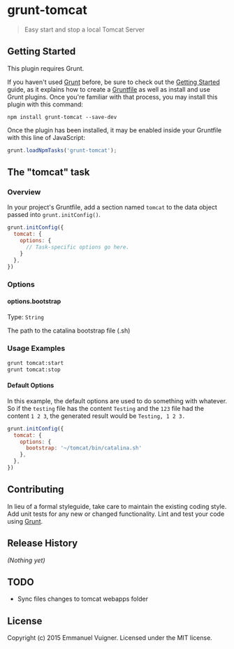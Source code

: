 # grunt-tomcat

> Easy start and stop a local Tomcat Server

## Getting Started
This plugin requires Grunt.

If you haven't used [Grunt](http://gruntjs.com/) before, be sure to check out the [Getting Started](http://gruntjs.com/getting-started) guide, as it explains how to create a [Gruntfile](http://gruntjs.com/sample-gruntfile) as well as install and use Grunt plugins. Once you're familiar with that process, you may install this plugin with this command:

```shell
npm install grunt-tomcat --save-dev
```

Once the plugin has been installed, it may be enabled inside your Gruntfile with this line of JavaScript:

```js
grunt.loadNpmTasks('grunt-tomcat');
```

## The "tomcat" task

### Overview
In your project's Gruntfile, add a section named `tomcat` to the data object passed into `grunt.initConfig()`.

```js
grunt.initConfig({
  tomcat: {
    options: {
      // Task-specific options go here.
    }
  },
})
```

### Options

#### options.bootstrap
Type: `String`

The path to the catalina bootstrap file (.sh)


### Usage Examples
```bash
grunt tomcat:start
grunt tomcat:stop
```

#### Default Options
In this example, the default options are used to do something with whatever. So if the `testing` file has the content `Testing` and the `123` file had the content `1 2 3`, the generated result would be `Testing, 1 2 3.`

```js
grunt.initConfig({
  tomcat: {
    options: {
      bootstrap: '~/tomcat/bin/catalina.sh'
    },
  },
})
```

## Contributing
In lieu of a formal styleguide, take care to maintain the existing coding style. Add unit tests for any new or changed functionality. Lint and test your code using [Grunt](http://gruntjs.com/).

## Release History
_(Nothing yet)_

## TODO
- Sync files changes to tomcat webapps folder

## License
Copyright (c) 2015 Emmanuel Vuigner. Licensed under the MIT license.
